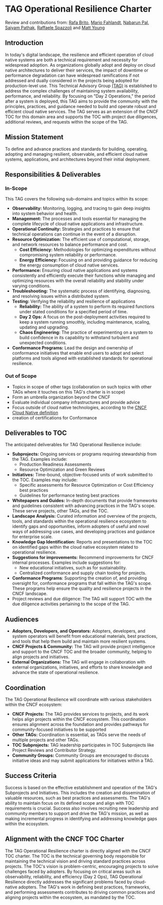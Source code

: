 # TAG Operational Resilience Charter

Review and contributions from: [Rafa Brito](https://github.com/brito-rafa), [Mario Fahlandt](https://github.com/mfahlandt), [Nabarun Pal](https://www.github.com/palnabarun), [Saiyam Pathak](https://github.com/saiyam1814), [Raffaele Spazzoli](https://github.com/raffaelespazzoli) and [Matt Young](https://github.com/halcyondude)

## Introduction

In today's digital landscape, the resilience and efficient operation of cloud native systems are both a technical requirement and necessity for widespread adoption. 
As organizations globally adopt and deploy on cloud native architectures to deliver their services, the impact of downtime or performance degradation can have widespread ramifications if not addressed and dually considered in the projects being adopted for production-level use. 
This Technical Advisory Group [(TAG)](https://github.com/cncf/toc/blob/main/governance/tag-governance.md) is established to address the complex challenges of maintaining system availability, performance, and reliability. By focusing on "Day 2 Operations," the period after a system is deployed, this TAG aims to provide the community with the principles, practices, and guidance needed to build and operate robust and efficient cloud native services. The TAG serves as an extension of the CNCF TOC for this domain area and supports the TOC with project due diligences, additional reviews, and requests within the scope of the TAG.

## Mission Statement

To define and advance practices and standards for building, operating, adopting and managing resilient, observable, and efficient cloud native systems, applications, and architectures beyond their initial deployment. 

## Responsibilities & Deliverables

### In-Scope

This TAG covers the following sub-domains and topics within its scope:

* **Observability:** Monitoring, logging, and tracing to gain deep insights into system behavior and health.
* **Management:** The processes and tools essential for managing the complete lifecycle of cloud native applications and infrastructure.
* **Operational Continuity:** Strategies and practices to ensure that technical operations can continue in the event of a disruption.
* **Resource Optimization:** The efficient use of computational, storage, and network resources to balance performance and cost. 
  * **Cost Efficiency:** Methodologies for optimizing expenditures without compromising system reliability or performance. 
  * **Energy Efficiency:** Focusing on and providing guidance for reducing the energy consumption of cloud native services.
* **Performance:** Ensuring cloud native applications and systems consistently and efficiently execute their functions while managing and optimizing resources with the overall reliability and stability under varying conditions.
* **Troubleshooting:** The systematic process of identifying, diagnosing, and resolving issues within a distributed system.
* **Testing:** Verifying the reliability and resilience of applications
  * **Reliability:** The ability of a system to perform its required functions under stated conditions for a specified period of time.
  * **Day 2 Ops:** A focus on the post-deployment activities required to keep a system running smoothly, including maintenance, scaling, updating and upgrading.
  * **Chaos Engineering:** The practice of experimenting on a system to build confidence in its capability to withstand turbulent and unexpected conditions.
* **Conformance Programs:** Lead the design and ownership of conformance initiatives that enable end users to adopt and select platforms and tools aligned with established standards for operational resilience.

### Out of Scope

* Topics in scope of other tags (collaboration on such topics with other TAGs where it touches on this TAG's charter is in scope)
* Form an umbrella organization beyond the CNCF
* Evaluate individual company infrastructures and provide advice
* Focus outside of cloud native technologies, according to the [CNCF Cloud Native definition](https://github.com/cncf/toc/blob/main/DEFINITION.md)
* creation of certifications for Conformance

## Deliverables to TOC

The anticipated deliverables for TAG Operational Resilience include:

* **Subprojects:** Ongoing services or programs requiring stewardship from the TAG. Examples include:
  * Production Readiness Assessments
  * Resource Optimization and Green Reviews
* **Initiatives:** Time-bound, objective-focused units of work submitted to the TOC. Examples may include:
  * Specific assessments for Resource Optimization or Cost Efficiency best practices
  * Guidelines for performance testing best practices
* **Whitepapers and Guides:** In-depth documents that provide frameworks and guidelines consistent with advancing practices in the TAG's scope. These serve projects, other TAGs, and the TOC. 
* **Landscape Analysis:** Curated information and overview of the projects, tools, and standards within the operational resilience ecosystem to identify gaps and opportunities, inform adopters of useful and novel ways of addressing use cases, and developing practices and guidance for enterprise scale.
* **Knowledge Gap Identification:** Reports and presentations to the TOC on identified gaps within the cloud native ecosystem related to operational resilience. 
* **Suggestions for improvements:** Recommend improvements for CNCF internal processes. Examples include suggestions for:
    * New educational initiatives, such as for sustainability.
    * Centralized conformance and supply chain tooling for projects.
* **Conformance Programs**: Supporting the creation of, and providing oversight for, conformance programs that fall within the TAG's scope. These programs help ensure the quality and resilience projects in the CNCF landscape.
* Project reviews and due diligence: The TAG will support TOC with the due diligence activities pertaining to the scope of the TAG.

## Audiences

* **Adopters, Developers, and Operators:** Adopters, developers, and system operators will benefit from educational materials, best practices, and tools that help them build and maintain more resilient systems.
* **CNCF Projects & Community:** The TAG will provide project intelligence and support to the CNCF TOC and the broader community, helping to align projects and initiatives.
* **External Organizations:** The TAG will engage in collaboration with external organizations, initiatives, and efforts to share knowledge and advance the state of operational resilience.

## Coordination

The TAG Operational Resilience will coordinate with various stakeholders within the CNCF ecosystem:

* **CNCF Projects:** The TAG provides services to projects, and its work helps align projects within the CNCF ecosystem. This coordination ensures alignment across the foundation and provides pathways for community-focused initiatives to be supported
* **Other TAGs:** Coordination is essential, as TAGs serve the needs of multiple projects and other TAGs. 
* **TOC Subprojects:** TAG leadership participates in TOC Subprojects like Project Reviews and Contributor Strategy.
* **Community Groups:** Community Groups are encouraged to discuss initiative ideas and may submit applications for initiatives within a TAG.

## Success Criteria

Success is based on the effective establishment and operation of the TAG's Subprojects and Initiatives. This includes the creation and dissemination of valuable resources, such as best practices and assessments. The TAG's ability to maintain focus on its defined scope and align with TOC requirements is crucial. Success also involves recruiting new leadership and community members to support and drive the TAG's mission, as well as making incremental progress in identifying and addressing knowledge gaps within the ecosystem. 


## Alignment with the CNCF TOC Charter
The TAG Operational Resilience charter is directly aligned with the CNCF TOC charter. The TOC is the technical governing body responsible for maintaining the technical vision and driving standard practices across projects. The TOC's vision is problem-centric, encouraging projects to solve challenges faced by adopters. By focusing on critical areas such as observability, reliability, and efficiency (Day 2 Ops), TAG Operational Resilience directly addresses the significant problems faced by cloud-native adopters. The TAG's work in defining best practices, frameworks, and performing assessments contributes to driving common practices and aligning projects within the ecosystem, as mandated by the TOC. 
